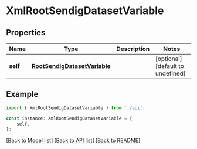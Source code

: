 # XmlRootSendigDatasetVariable


## Properties

Name | Type | Description | Notes
------------ | ------------- | ------------- | -------------
**self** | [**RootSendigDatasetVariable**](RootSendigDatasetVariable.md) |  | [optional] [default to undefined]

## Example

```typescript
import { XmlRootSendigDatasetVariable } from './api';

const instance: XmlRootSendigDatasetVariable = {
    self,
};
```

[[Back to Model list]](../README.md#documentation-for-models) [[Back to API list]](../README.md#documentation-for-api-endpoints) [[Back to README]](../README.md)
